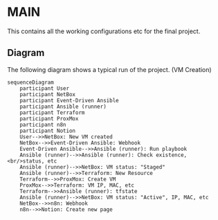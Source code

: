 # MAIN
This contains all the working configurations etc for the final project.

## Diagram
The following diagram shows a typical run of the project. (VM Creation)  

```Mermaid
sequenceDiagram
    participant User
    participant NetBox
    participant Event-Driven Ansible
    participant Ansible (runner)
    participant Terraform
    participant ProxMox
    participant n8n
    participant Notion
    User-->>NetBox: New VM created
    NetBox-->>Event-Driven Ansible: Webhook
    Event-Driven Ansible-->>Ansible (runner): Run playbook
    Ansible (runner)-->>Ansible (runner): Check existence, <br/>status, etc
    Ansible (runner)-->>NetBox: VM status: "Staged"
    Ansible (runner)-->>Terraform: New Resource
    Terraform-->>ProxMox: Create VM
    ProxMox-->>Terraform: VM IP, MAC, etc
    Terraform-->>Ansible (runner): tfstate
    Ansible (runner)-->>NetBox: VM status: "Active", IP, MAC, etc
    NetBox-->>n8n: Webhook
    n8n-->>Notion: Create new page
```